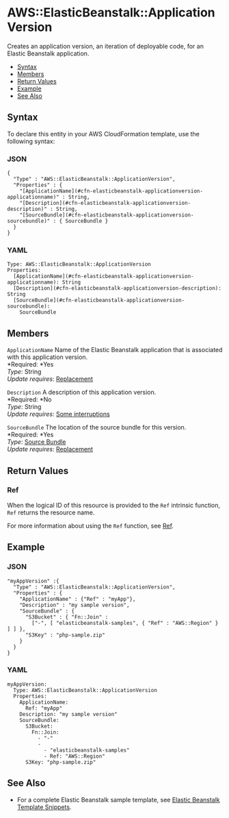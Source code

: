 # AWS::ElasticBeanstalk::ApplicationVersion<a name="aws-properties-beanstalk-version"></a>

Creates an application version, an iteration of deployable code, for an Elastic Beanstalk application\.


+ [Syntax](#aws-resource-elasticbeanstalk-applicationversion-syntax)
+ [Members](#w3ab2c21c10d574b9)
+ [Return Values](#w3ab2c21c10d574c11)
+ [Example](#w3ab2c21c10d574c13)
+ [See Also](#w3ab2c21c10d574c15)

## Syntax<a name="aws-resource-elasticbeanstalk-applicationversion-syntax"></a>

To declare this entity in your AWS CloudFormation template, use the following syntax:

### JSON<a name="aws-resource-elasticbeanstalk-applicationversion-syntax.json"></a>

```
{
  "Type" : "AWS::ElasticBeanstalk::ApplicationVersion",
  "Properties" : {
    "[ApplicationName](#cfn-elasticbeanstalk-applicationversion-applicationname)" : String,
    "[Description](#cfn-elasticbeanstalk-applicationversion-description)" : String,
    "[SourceBundle](#cfn-elasticbeanstalk-applicationversion-sourcebundle)" : { SourceBundle }
  }
}
```

### YAML<a name="aws-resource-elasticbeanstalk-applicationversion-syntax.yaml"></a>

```
Type: AWS::ElasticBeanstalk::ApplicationVersion
Properties:
  [ApplicationName](#cfn-elasticbeanstalk-applicationversion-applicationname): String
  [Description](#cfn-elasticbeanstalk-applicationversion-description): String
  [SourceBundle](#cfn-elasticbeanstalk-applicationversion-sourcebundle):
    SourceBundle
```

## Members<a name="w3ab2c21c10d574b9"></a>

`ApplicationName`  <a name="cfn-elasticbeanstalk-applicationversion-applicationname"></a>
Name of the Elastic Beanstalk application that is associated with this application version\.  
*Required: *Yes  
*Type*: String  
*Update requires*: [Replacement](using-cfn-updating-stacks-update-behaviors.md#update-replacement)

`Description`  <a name="cfn-elasticbeanstalk-applicationversion-description"></a>
A description of this application version\.  
*Required: *No  
*Type*: String  
*Update requires*: [Some interruptions](using-cfn-updating-stacks-update-behaviors.md#update-some-interrupt)

`SourceBundle`  <a name="cfn-elasticbeanstalk-applicationversion-sourcebundle"></a>
The location of the source bundle for this version\.  
*Required: *Yes  
*Type*: [Source Bundle](aws-properties-beanstalk-sourcebundle.md)  
*Update requires*: [Replacement](using-cfn-updating-stacks-update-behaviors.md#update-replacement)

## Return Values<a name="w3ab2c21c10d574c11"></a>

### Ref<a name="w3ab2c21c10d574c11b2"></a>

When the logical ID of this resource is provided to the `Ref` intrinsic function, `Ref` returns the resource name\.

For more information about using the `Ref` function, see [Ref](intrinsic-function-reference-ref.md)\.

## Example<a name="w3ab2c21c10d574c13"></a>

### JSON<a name="aws-resource-elasticbeanstalk-applicationversion-example.json"></a>

```
"myAppVersion" :{ 
  "Type" : "AWS::ElasticBeanstalk::ApplicationVersion",
  "Properties" : {
    "ApplicationName" : {"Ref" : "myApp"},
    "Description" : "my sample version",
    "SourceBundle" : {
      "S3Bucket" : { "Fn::Join" :
        ["-", [ "elasticbeanstalk-samples", { "Ref" : "AWS::Region" } ] ] },
      "S3Key" : "php-sample.zip"
    } 
  }
}
```

### YAML<a name="aws-resource-elasticbeanstalk-applicationversion-example.yaml"></a>

```
myAppVersion: 
  Type: AWS::ElasticBeanstalk::ApplicationVersion
  Properties: 
    ApplicationName: 
      Ref: "myApp"
    Description: "my sample version"
    SourceBundle: 
      S3Bucket: 
        Fn::Join: 
          - "-"
          - 
            - "elasticbeanstalk-samples"
            - Ref: "AWS::Region"
      S3Key: "php-sample.zip"
```

## See Also<a name="w3ab2c21c10d574c15"></a>

+ For a complete Elastic Beanstalk sample template, see [Elastic Beanstalk Template Snippets](quickref-elasticbeanstalk.md)\.